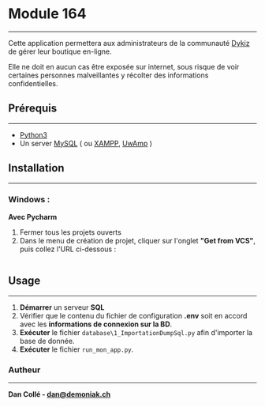 # Module 164
***

Cette application permettera aux administrateurs de la communauté [Dykiz](https://discord.gg/vb2sFv8Fv9) de gérer leur boutique en-ligne.

Elle ne doit en aucun cas être exposée sur internet, sous risque de voir certaines personnes malveillantes y récolter des informations confidentielles.

## Prérequis
***
- [Python3](https://www.python.org/downloads/)
- Un server [MySQL](https://dev.mysql.com/downloads/) ( ou [XAMPP](https://www.apachefriends.org/fr/index.html), [UwAmp](https://www.uwamp.com/en/?page=download) )



## Installation
***
### Windows :
**Avec Pycharm**
 
1. Fermer tous les projets ouverts
2. Dans le menu de création de projet, cliquer sur l'onglet **"Get from VCS"**, puis collez l'URL ci-dessous :
```commandline

```



## Usage
***
1. **Démarrer** un serveur **SQL**
2. Vérifier que le contenu du fichier de configuration **.env** soit en accord avec les **informations de connexion sur la BD**.
3. **Exécuter** le fichier ``database\1_ImportationDumpSql.py``  afin d'importer la base de donnée.
4. **Exécuter** le fichier ``run_mon_app.py``.



### Autheur
***
**Dan Collé - dan@demoniak.ch**
